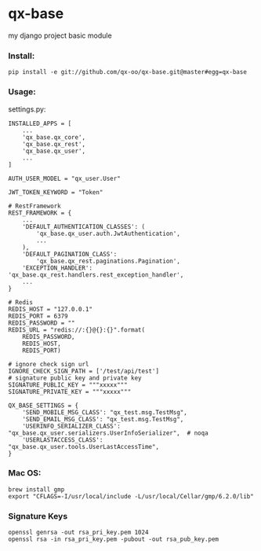 # qx-base
my django project basic module

### Install:

    pip install -e git://github.com/qx-oo/qx-base.git@master#egg=qx-base

### Usage:

settings.py:

    INSTALLED_APPS = [
        ...
        'qx_base.qx_core',
        'qx_base.qx_rest',
        'qx_base.qx_user',
        ...
    ]

    AUTH_USER_MODEL = "qx_user.User"

    JWT_TOKEN_KEYWORD = "Token"

    # RestFramework
    REST_FRAMEWORK = {
        ...
        'DEFAULT_AUTHENTICATION_CLASSES': (
            'qx_base.qx_user.auth.JwtAuthentication',
            ...
        ),
        'DEFAULT_PAGINATION_CLASS':
            'qx_base.qx_rest.paginations.Pagination',
        'EXCEPTION_HANDLER': 'qx_base.qx_rest.handlers.rest_exception_handler',
        ...
    }

    # Redis
    REDIS_HOST = "127.0.0.1"
    REDIS_PORT = 6379
    REDIS_PASSWORD = ""
    REDIS_URL = "redis://:{}@{}:{}".format(
        REDIS_PASSWORD,
        REDIS_HOST,
        REDIS_PORT)

    # ignore check sign url
    IGNORE_CHECK_SIGN_PATH = ['/test/api/test']
    # signature public key and private key
    SIGNATURE_PUBLIC_KEY = """xxxxx"""
    SIGNATURE_PRIVATE_KEY = """xxxxx"""

    QX_BASE_SETTINGS = {
        'SEND_MOBILE_MSG_CLASS': "qx_test.msg.TestMsg",
        'SEND_EMAIL_MSG_CLASS': "qx_test.msg.TestMsg",
        'USERINFO_SERIALIZER_CLASS': "qx_base.qx_user.serializers.UserInfoSerializer",  # noqa
        'USERLASTACCESS_CLASS': "qx_base.qx_user.tools.UserLastAccessTime",
    }


### Mac OS:

    brew install gmp
    export "CFLAGS=-I/usr/local/include -L/usr/local/Cellar/gmp/6.2.0/lib"

### Signature Keys

    openssl genrsa -out rsa_pri_key.pem 1024
    openssl rsa -in rsa_pri_key.pem -pubout -out rsa_pub_key.pem